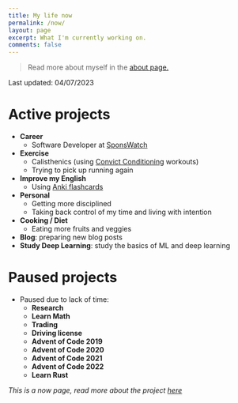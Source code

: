 ```yaml
---
title: My life now
permalink: /now/
layout: page
excerpt: What I'm currently working on.
comments: false
---
```


> Read more about myself in the [about page.](../about)

Last updated: 04/07/2023

# Active projects

- **Career**
  - Software Developer at [SponsWatch](https://sponswatch.com/)
- **Exercise**
  - Calisthenics (using [Convict Conditioning](https://www.goodreads.com/book/show/7305111-convict-conditioning) workouts)
  - Trying to pick up running again
- **Improve my English**
  - Using [Anki flashcards](https://apps.ankiweb.net/)
- **Personal**
  - Getting more disciplined
  - Taking back control of my time and living with intention
- **Cooking / Diet**
  - Eating more fruits and veggies
- **Blog**: preparing new blog posts
- **Study Deep Learning**: study the basics of ML and deep learning

# Paused projects

- Paused due to lack of time: 
  - **Research**
  - **Learn Math**
  - **Trading**
  - **Driving license**
  - **Advent of Code 2019**
  - **Advent of Code 2020**
  - **Advent of Code 2021**
  - **Advent of Code 2022**
  - **Learn Rust**
 
_This is a now page, read more about the project [here](https://nownownow.com/about)_
